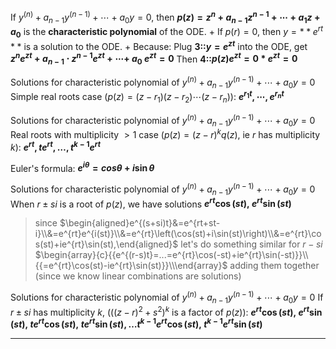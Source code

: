 If $y^{(n)}+a_{n-1}y^{(n-1)}+\cdots+a_{0}y=0$, then **$p(z)=z^{n}+a_{n-1}z^{n-1}+\cdots+a_{1}z+a_{0}$** is the **characteristic polynomial** of the ODE. 
+
If $p(r) = 0$, then $y=**e^{rt}**$ is a solution to the ODE.
+
Because:
Plug **3::$y=e^{zt}$** into the ODE, get **$z^{n}e^{zt}+a_{n-1}\cdot z^{n-1}e^{zt}+\cdots+\:a_{0}\:e^{zt}=0$**
Then **4::$p(z)e^{zt} = 0 * e^{zt} = 0$**

Solutions for characteristic polynomial of $y^{(n)}+a_{n-1}y^{(n-1)}+\cdots+a_{0}y=0$
Simple real roots case ($p(z) = (z - r_1)(z-r_2) \cdots (z - r_n)$):
**$e^{r_1t},\cdots,e^{r_nt}$**

Solutions for characteristic polynomial of $y^{(n)}+a_{n-1}y^{(n-1)}+\cdots+a_{0}y=0$
Real roots with multiplicity $> 1$ case ($p(z) = (z-r)^k q(z)$, ie $r$ has multiplicity $k$):
**$e^{rt},te^{rt},\ldots,t^{k-1}e^{rt}$**

Euler's formula: **$e^{i\theta} = cos\theta + i  \sin \theta$**

Solutions for characteristic polynomial of $y^{(n)}+a_{n-1}y^{(n-1)}+\cdots+a_{0}y=0$
When $r \pm si$ is a root of $p(z)$, we have solutions **$e^{rt}\cos(st),~e^{rt}\sin(st)$**
> since $\begin{aligned}e^{(s+si)t}&=e^{rt+st-i}\\&=e^{rt}e^{i(st)}\\&=e^{rt}\left(\cos(st)+i\sin(st)\right)\\&=e^{rt}\cos(st)+ie^{rt}\sin(st),\end{aligned}$
> let's do something similar for $r-si$
> $\begin{array}{c}{{e^{(r-s)t}=...=e^{rt}\cos(-st)+ie^{rt}\sin(-st)}}\\{{=e^{rt}\cos(st)-ie^{rt}\sin(st)}}\\\end{array}$
> adding them together (since we know linear combinations are solutions)

Solutions for characteristic polynomial of $y^{(n)}+a_{n-1}y^{(n-1)}+\cdots+a_{0}y=0$
If $r \pm si$ has multiplicity $k$, ($\left((z-r)^{2}+s^{2}\right)^{k}$ is a factor of $p(z)$):
**$e^{rt}\cos(st),~e^{rt}\sin(st),~te^{rt}\cos(st),~te^{rt}\sin(st),\ldots t^{k-1}e^{rt}\cos(st),~t^{k-1}e^{rt}\sin(st)$**

***
